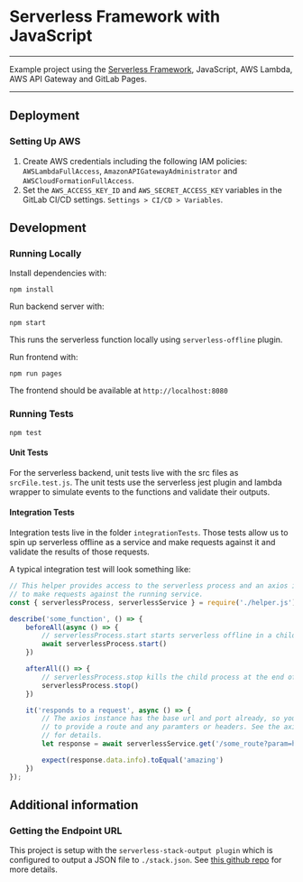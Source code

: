
# Serverless Framework with JavaScript

---

Example project using the [Serverless Framework](https://serverless.com), JavaScript, AWS Lambda, AWS API Gateway and GitLab Pages.

---

## Deployment

### Setting Up AWS

1. Create AWS credentials including the following IAM policies: `AWSLambdaFullAccess`, `AmazonAPIGatewayAdministrator` and `AWSCloudFormationFullAccess`.
1. Set the `AWS_ACCESS_KEY_ID` and `AWS_SECRET_ACCESS_KEY` variables in the GitLab CI/CD settings. `Settings > CI/CD > Variables`.  

## Development

### Running Locally

Install dependencies with:

```
npm install
```

Run backend server with:

```
npm start
```

This runs the serverless function locally using `serverless-offline` plugin.

Run frontend with:

``` 
npm run pages
```

The frontend should be available at `http://localhost:8080`

### Running Tests
```
npm test
```

#### Unit Tests

For the serverless backend, unit tests live with the src files as `srcFile.test.js`. The unit tests use the serverless jest plugin and lambda wrapper to simulate events to the functions and validate their outputs.

#### Integration Tests

Integration tests live in the folder `integrationTests`. Those tests allow us to spin up serverless offline as a service and make requests against it and validate the results of those requests.

A typical integration test will look something like:

```javascript
// This helper provides access to the serverless process and an axios instance
// to make requests against the running service.
const { serverlessProcess, serverlessService } = require('./helper.js')

describe('some_function', () => {
    beforeAll(async () => {
        // serverlessProcess.start starts serverless offline in a child process
        await serverlessProcess.start()
    })

    afterAll(() => {
        // serverlessProcess.stop kills the child process at the end of the test
        serverlessProcess.stop()
    })

    it('responds to a request', async () => {
        // The axios instance has the base url and port already, so you just have
        // to provide a route and any paramters or headers. See the axios project
        // for details.
        let response = await serverlessService.get('/some_route?param=here')

        expect(response.data.info).toEqual('amazing')
    })
});
```

## Additional information

### Getting the Endpoint URL

This project is setup with the `serverless-stack-output plugin` which is configured to output a JSON file to `./stack.json`. See [this github repo](https://github.com/sbstjn/serverless-stack-output) for more details.

